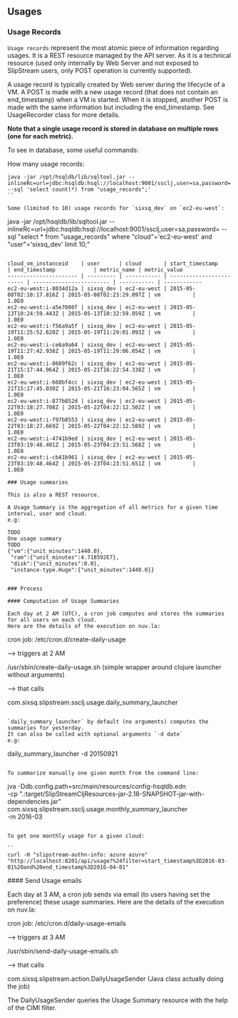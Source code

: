 ## Usages

### Usage Records

`Usage records` represent the most atomic piece of information regarding usages.
It is a REST resource managed by the API server. As it is a technical resource (used only internally by Web Server and 
not exposed to SlipStream users, only POST operation is currently supported). 

A usage record is typically created by Web server during the lifecycle of a VM.
A POST is made with a new usage record (that does not contain an end_timestamp) when a VM is started.
When it is stopped, another POST is made with the same information but including the end_timestamp.
See UsageRecorder class for more details.

**Note that a single usage record is stored in database on multiple rows (one for each metric).**

To see in database, some useful commands:

How many usage records:

```
java -jar /opt/hsqldb/lib/sqltool.jar --inlineRc=url=jdbc:hsqldb:hsql://localhost:9001/ssclj,user=sa,password= --sql 'select count(*) from "usage_records";'
``

Some (limited to 10) usage records for `sixsq_dev` on `ec2-eu-west`:

```
java -jar /opt/hsqldb/lib/sqltool.jar --inlineRc=url=jdbc:hsqldb:hsql://localhost:9001/ssclj,user=sa,password= --sql "select * from \"usage_records\" where \"cloud\"='ec2-eu-west' and \"user\"='sixsq_dev' limit 10;"
```

cloud_vm_instanceid    | user      | cloud       | start_timestamp          | end_timestamp            | metric_name | metric_value
---------------------- | --------- | ----------- | ------------------------ | ------------------------ | ----------- | ------------
ec2-eu-west:i-8034d12a | sixsq_dev | ec2-eu-west | 2015-05-08T02:18:17.816Z | 2015-05-08T02:23:29.097Z | vm          |        1.0E0
ec2-eu-west:i-a5e7080f | sixsq_dev | ec2-eu-west | 2015-05-13T10:24:59.443Z | 2015-05-13T10:32:59.859Z | vm          |        1.0E0
ec2-eu-west:i-f56a9a5f | sixsq_dev | ec2-eu-west | 2015-05-19T11:25:52.620Z | 2015-05-19T11:29:01.093Z | vm          |        1.0E0
ec2-eu-west:i-ce6a9a64 | sixsq_dev | ec2-eu-west | 2015-05-19T11:27:42.938Z | 2015-05-19T11:29:06.054Z | vm          |        1.0E0
ec2-eu-west:i-8609f62c | sixsq_dev | ec2-eu-west | 2015-05-21T15:17:44.964Z | 2015-05-21T16:22:54.338Z | vm          |        1.0E0
ec2-eu-west:i-660bf4cc | sixsq_dev | ec2-eu-west | 2015-05-21T15:17:45.030Z | 2015-05-21T16:23:04.565Z | vm          |        1.0E0
ec2-eu-west:i-877b852d | sixsq_dev | ec2-eu-west | 2015-05-22T03:18:27.708Z | 2015-05-22T04:22:12.502Z | vm          |        1.0E0
ec2-eu-west:i-f97b8553 | sixsq_dev | ec2-eu-west | 2015-05-22T03:18:27.669Z | 2015-05-22T04:22:12.589Z | vm          |        1.0E0
ec2-eu-west:i-4741b9ed | sixsq_dev | ec2-eu-west | 2015-05-23T03:19:48.401Z | 2015-05-23T04:23:51.568Z | vm          |        1.0E0
ec2-eu-west:i-cb41b961 | sixsq_dev | ec2-eu-west | 2015-05-23T03:19:48.464Z | 2015-05-23T04:23:51.651Z | vm          |        1.0E0

### Usage summaries

This is also a REST resource.

A Usage Summary is the aggregation of all metrics for a given time interval, user and cloud.
e.g:

TODO
One usage summary
TODO
{"vm":{"unit_minutes":1440.0},
 "ram":{"unit_minutes":4.718592E7},
 "disk":{"unit_minutes":0.0},
 "instance-type.Huge":{"unit_minutes":1440.0}}


### Process

#### Computation of Usage Summaries

Each day at 2 AM (UTC), a cron job computes and stores the summaries for all users on each cloud.
Here are the details of the execution on nuv.la:

```
cron job: 
/etc/cron.d/create-daily-usage 

--> triggers at 2 AM

/usr/sbin/create-daily-usage.sh (simple wrapper around clojure launcher without arguments)

--> that calls  

com.sixsq.slipstream.ssclj.usage.daily_summary_launcher
```

`daily_summary_launcher` by default (no arguments) computes the summaries for yesterday.
It can also be called with optional arguments `-d date`
e.g: 

```
daily_summary_launcher -d 20150921
```

To summarize manually one given month from the command line:

```
jva -Ddb.config.path=src/main/resources/config-hsqldb.edn \
   -cp ".:target/SlipStreamCljResources-jar-2.18-SNAPSHOT-jar-with-dependencies.jar" \
    com.sixsq.slipstream.ssclj.usage.monthly_summary_launcher \
    -m 2016-03     
```

To get one monthly usage for a given cloud:

``
curl -H "slipstream-authn-info: azure azure" "http://localhost:8201/api/usage?%24filter=start_timestamp%3D2016-03-01%20and%20end_timestamp%3D2016-04-01"
```

#### Send Usage emails

Each day at 3 AM, a cron job sends via email (to users having set the preference) these usage summaries.
Here are the details of the execution on nuv.la:

cron job:
/etc/cron.d/daily-usage-emails

--> triggers at 3 AM

/usr/sbin/send-daily-usage-emails.sh

--> that calls

com.sixsq.slipstream.action.DailyUsageSender (Java class actually doing the job)

The DailyUsageSender queries the Usage Summary resource with the help of the CIMI filter.












